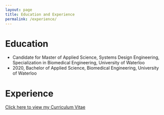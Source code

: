 ```yaml
---
layout: page
title: Education and Experience
permalink: /experience/
---
```

# Education
- Candidate for Master of Applied Science, Systems Design Engineering, Specialization in Biomedical Engineering, University of Waterloo
- 2020, Bachelor of Applied Science, Biomedical Engineering, University of Waterloo


# Experience
[Click here to view my Curriculum Vitae](../assets/JanLau_CV.pdf)


